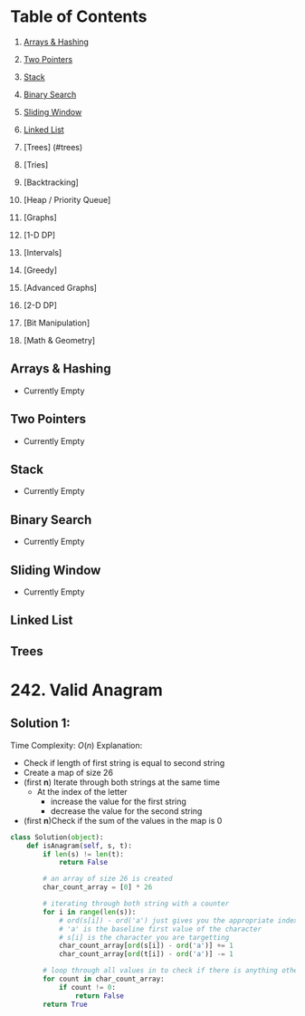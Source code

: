 # Table of Contents

1. [Arrays & Hashing](#a&h)

2. [Two Pointers](#twoPointers)
3. [Stack](#stack)

4. [Binary Search](#binarySearch)
5. [Sliding Window](#slidingWindow)
6. [Linked List](#linkedList)

7. [Trees] (#trees)

8. [Tries]
9. [Backtracking]

10. [Heap / Priority Queue]

11. [Graphs]
12. [1-D DP]

13. [Intervals]
14. [Greedy]
15. [Advanced Graphs]
    
16. [2-D DP]
17. [Bit Manipulation]

18. [Math & Geometry]



## Arrays & Hashing <a name="a&h"></a>

- Currently Empty

## Two Pointers <a name="twoPointers"></a>

- Currently Empty

## Stack <a name="stack"></a>

- Currently Empty

## Binary Search <a name="binarySearch"></a>

- Currently Empty

## Sliding Window <a name="slidingWindow"></a>

- Currently Empty

## Linked List <a name="Linked List"></a>

## Trees <a name="trees"></a>




# 242. Valid Anagram
## Solution 1:
Time Complexity: $O(n)$
Explanation: 
- Check if length of first string is equal to second string
- Create a map of size 26
- (first **n**) Iterate through both strings at the same time
	- At the index of the letter
		- increase the value for the first string
		- decrease the value for the second string
- (first **n**)Check if the sum of the values in the map is 0

```python
class Solution(object):
	def isAnagram(self, s, t):
		if len(s) != len(t):
			return False

		# an array of size 26 is created
		char_count_array = [0] * 26

		# iterating through both string with a counter
		for i in range(len(s)):
			# ord(s[i]) - ord('a') just gives you the appropriate index 
			# 'a' is the baseline first value of the character
			# s[i] is the character you are targetting
			char_count_array[ord(s[i]) - ord('a')] += 1
			char_count_array[ord(t[i]) - ord('a')] -= 1

		# loop through all values in to check if there is anything other than 0
		for count in char_count_array:
			if count != 0:
				return False
		return True
```
